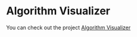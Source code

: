 # Algorithm Visualizer

You can check out the project [Algorithm Visualizer](https://sahilbhilave.github.io/algorithm-visualizer)
